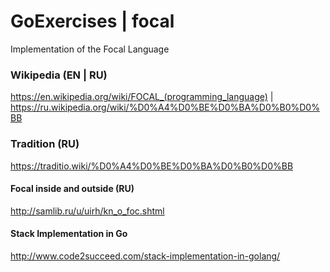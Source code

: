 # GoExercises | focal
Implementation of the Focal Language

### Wikipedia (EN | RU)
https://en.wikipedia.org/wiki/FOCAL_(programming_language) | https://ru.wikipedia.org/wiki/%D0%A4%D0%BE%D0%BA%D0%B0%D0%BB

### Tradition (RU)
https://traditio.wiki/%D0%A4%D0%BE%D0%BA%D0%B0%D0%BB

#### Focal inside and outside (RU)
http://samlib.ru/u/uirh/kn_o_foc.shtml

#### Stack Implementation in Go
http://www.code2succeed.com/stack-implementation-in-golang/
